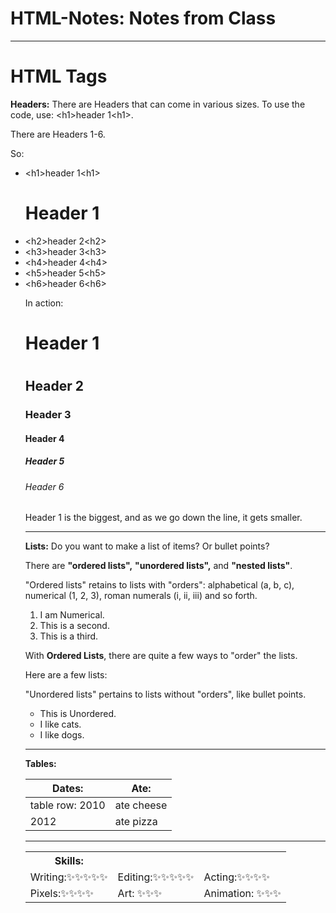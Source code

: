 # HTML-Notes: Notes from Class

<hr>

<h1>HTML Tags</h1>

<b>Headers:</b>
There are Headers that can come in various sizes. To use the code, use: 
&lt;h1>header 1&lt;h1>.

There are Headers 1-6. 

So:
<ul>
  <li>&lt;h1>header 1&lt;h1></li> <h1>Header 1</h1>
  <li>&lt;h2>header 2&lt;h2></li>
  <li>&lt;h3>header 3&lt;h3></li>
  <li>&lt;h4>header 4&lt;h4></li>
  <li>&lt;h5>header 5&lt;h5></li>
  <li>&lt;h6>header 6&lt;h6></li>

In action:
<h1>Header 1<h1>
  <h2>Header 2</h2>
  <h3>Header 3</h3>
  <h4>Header 4</h4>
  <h5>Header 5</h5>
  <h6>Header 6</h6>
  
  Header 1 is the biggest, and as we go down the line, it gets smaller.

<hr>

<b>Lists:</b> Do you want to make a list of items? Or bullet points?

<p>
There are <b>"ordered lists",</b> <b>"unordered lists",</b> and <b>"nested lists"</b>.
</p>

<p>
  "Ordered lists" retains to lists with "orders": alphabetical (a, b, c), numerical (1, 2, 3), roman numerals (i, ii, iii) and so forth. 
    <ol type="1">
      <li>I am Numerical.</li>
      <li>This is a second.</li>
      <li>This is a third.</li>
  </ol>
</p>
  
  <p>With <b>Ordered Lists</b>, there are quite a few ways to "order" the lists.</p>
    
<p>Here are a few lists:</p>

<p>
  "Unordered lists" pertains to lists without "orders", like bullet points. 
    <ul>
      <li>This is Unordered.</li>
      <li>I like cats.</li>
      <li>I like dogs.</li>
  </ul>
</p>      
      
  <hr>
  <b>Tables:</b>
  <table>
    <thead>
       <th>Dates:</th>
       <th>Ate:</th>
    </thead>
       <tbody>
       </tbody>
        <tfoot>
        </tfoot>
    <tr>
      <td>table row: 2010</td>
      <td>ate cheese</td>
    </tr>
    <tr>
      <td>2012</td>
      <td>ate pizza</td>
    </tr>
  </table>
  
  <hr>
  <table>
    <th>Skills:</th>
    <tr>
      <td>Writing:✨✨✨✨✨</td>
      <td>Editing:✨✨✨✨✨</td>
      <td>Acting:✨✨✨✨</td>
    </tr>
    <tr>
      <td>Pixels:✨✨✨✨</td>
      <td>Art: ✨✨✨</td>
      <td>Animation: ✨✨✨</td>
    </tr>
  </table>

